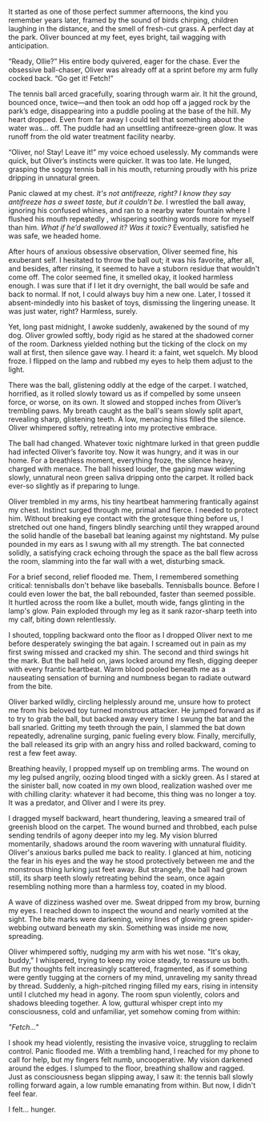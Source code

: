 It started as one of those perfect summer afternoons, the kind you remember years later, framed by the sound of birds chirping, children laughing in the distance, and the smell of fresh-cut grass. A perfect day at the park. Oliver bounced at my feet, eyes bright, tail wagging with anticipation.

“Ready, Ollie?” His entire body quivered, eager for the chase. Ever the obsessive ball-chaser, Oliver was already off at a sprint before my arm fully cocked back. “Go get it! Fetch!”

The tennis ball arced gracefully, soaring through warm air. It hit the ground, bounced once, twice—and then took an odd hop off a jagged rock by the park’s edge, disappearing into a puddle pooling at the base of the hill. My heart dropped. Even from far away I could tell that something about the water was... off. The puddle had an unsettling antifreeze-green glow. It was runoff from the old water treatment facility nearby.

“Oliver, no! Stay! Leave it!” my voice echoed uselessly. My commands were quick, but Oliver’s instincts were quicker. It was too late. He lunged, grasping the soggy tennis ball in his mouth, returning proudly with his prize dripping in unnatural green.

Panic clawed at my chest. *It's not antifreeze, right? I know they say antifreeze has a sweet taste, but it couldn't be.* I wrestled the ball away, ignoring his confused whines, and ran to a nearby water fountain where I flushed his mouth repeatedly , whispering soothing words more for myself than him. *What if he’d swallowed it? Was it toxic?* Eventually, satisfied he was safe, we headed home.

After hours of anxious obsessive observation, Oliver seemed fine, his exuberant self. I hesitated to throw the ball out; it was his favorite, after all, and besides, after rinsing, it seemed to have a stuborn residue that wouldn't come off. The color seemed fine, it smelled okay, it looked harmless enough. I was sure that if I let it dry overnight, the ball would be safe and back to normal. If not, I could always buy him a new one. Later, I tossed it absent-mindedly into his basket of toys, dismissing the lingering unease. It was just water, right? Harmless, surely.

Yet, long past midnight, I awoke suddenly, awakened by the sound of my dog. Oliver growled softly, body rigid as he stared at the shadowed corner of the room. Darkness yielded nothing but the ticking of the clock on my wall at first, then silence gave way. I heard it: a faint, wet squelch. My blood froze. I flipped on the lamp and rubbed my eyes to help them adjust to the light.

There was the ball, glistening oddly at the edge of the carpet. I watched, horrified, as it rolled slowly toward us as if compelled by some unseen force, or worse, on its own. It slowed and stopped inches from Oliver’s trembling paws. My breath caught as the ball's seam slowly split apart, revealing sharp, glistening teeth. A low, menacing hiss filled the silence. Oliver whimpered softly, retreating into my protective embrace.

The ball had changed. Whatever toxic nightmare lurked in that green puddle had infected Oliver’s favorite toy. Now it was hungry, and it was in our home. For a breathless moment, everything froze, the silence heavy, charged with menace. The ball hissed louder, the gaping maw widening slowly, unnatural neon green saliva  dripping onto the carpet. It rolled back ever-so slightly as if preparing to lunge.

Oliver trembled in my arms, his tiny heartbeat hammering frantically against my chest. Instinct surged through me, primal and fierce. I needed to protect him. Without breaking eye contact with the grotesque thing before us, I stretched out one hand, fingers blindly searching until they wrapped around the solid handle of the baseball bat leaning against my nightstand. My pulse pounded in my ears as I swung with all my strength. The bat connected solidly, a satisfying crack echoing through the space as the ball flew across the room, slamming into the far wall with a wet, disturbing smack.

For a brief second, relief flooded me. Them, I remembered something critical: tennisballs don't behave like baseballs. Tennisballs bounce. Before I could even lower the bat, the ball rebounded, faster than seemed possible. It hurtled across the room like a bullet, mouth wide, fangs glinting in the lamp's glow. Pain exploded through my leg as it sank razor-sharp teeth into my calf, biting down relentlessly.

I shouted, toppling backward onto the floor as I dropped Oliver next to me before desperately swinging the bat again. I screamed out in pain as my first swing missed and cracked my shin. The second and third swings hit the mark. But the ball held on, jaws locked around my flesh, digging deeper with every frantic heartbeat. Warm blood pooled beneath me as a nauseating sensation of burning and numbness began to radiate outward from the bite.

Oliver barked wildly, circling helplessly around me, unsure how to protect me from his beloved toy turned monstrous attacker. He jumped forward as if to try to grab the ball, but backed away every time I swung the bat and the ball snarled. Gritting my teeth through the pain, I slammed the bat down repeatedly, adrenaline surging, panic fueling every blow. Finally, mercifully, the ball released its grip with an angry hiss and rolled backward, coming to rest a few feet away.

Breathing heavily, I propped myself up on trembling arms. The wound on my leg pulsed angrily, oozing blood tinged with a sickly green. As I stared at the sinister ball, now coated in my own blood, realization washed over me with chilling clarity: whatever it had become, this thing was no longer a toy. It was a predator, and Oliver and I were its prey.

I dragged myself backward, heart thundering, leaving a smeared trail of greenish blood on the carpet. The wound burned and throbbed, each pulse sending tendrils of agony deeper into my leg. My vision blurred momentarily, shadows around the room wavering with unnatural fluidity. Oliver's anxious barks pulled me back to reality. I glanced at him, noticing the fear in his eyes and the way he stood protectively between me and the monstrous thing lurking just feet away. But strangely, the ball had grown still, its sharp teeth slowly retreating behind the seam, once again resembling nothing more than a harmless toy, coated in my blood.

A wave of dizziness washed over me. Sweat dripped from my brow, burning my eyes. I reached down to inspect the wound and nearly vomited at the sight. The bite marks were darkening, veiny lines of glowing green spider-webbing outward beneath my skin. Something was inside me now, spreading.

Oliver whimpered softly, nudging my arm with his wet nose. "It's okay, buddy," I whispered, trying to keep my voice steady, to reassure us both. But my thoughts felt increasingly scattered, fragmented, as if something were gently tugging at the corners of my mind, unraveling my sanity thread by thread. Suddenly, a high-pitched ringing filled my ears, rising in intensity until I clutched my head in agony. The room spun violently, colors and shadows bleeding together. A low, guttural whisper crept into my consciousness, cold and unfamiliar, yet somehow coming from within:

*"Fetch…"*

I shook my head violently, resisting the invasive voice, struggling to reclaim control. Panic flooded me.  With a trembling hand, I reached for my phone to call for help, but my fingers felt numb, uncooperative. My vision darkened around the edges. I slumped to the floor, breathing shallow and ragged. Just as consciousness began slipping away, I saw it: the tennis ball slowly rolling forward again, a low rumble emanating from within. But now, I didn't feel fear.

I felt… hunger.
